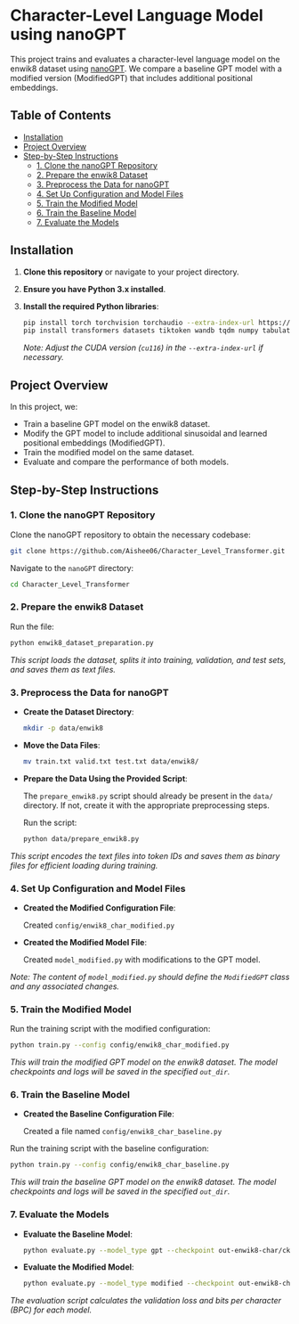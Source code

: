# Character-Level Language Model using nanoGPT

This project trains and evaluates a character-level language model on the enwik8 dataset using [nanoGPT](https://github.com/karpathy/nanoGPT). We compare a baseline GPT model with a modified version (ModifiedGPT) that includes additional positional embeddings.

## Table of Contents

- [Installation](#installation)
- [Project Overview](#project-overview)
- [Step-by-Step Instructions](#step-by-step-instructions)
  - [1. Clone the nanoGPT Repository](#1-clone-the-nanogpt-repository)
  - [2. Prepare the enwik8 Dataset](#2-prepare-the-enwik8-dataset)
  - [3. Preprocess the Data for nanoGPT](#3-preprocess-the-data-for-nanogpt)
  - [4. Set Up Configuration and Model Files](#4-set-up-configuration-and-model-files)
  - [5. Train the Modified Model](#5-train-the-modified-model)
  - [6. Train the Baseline Model](#6-train-the-baseline-model)
  - [7. Evaluate the Models](#7-evaluate-the-models)


## Installation

1. **Clone this repository** or navigate to your project directory.

2. **Ensure you have Python 3.x installed**.

3. **Install the required Python libraries**:

   ```sh
   pip install torch torchvision torchaudio --extra-index-url https://download.pytorch.org/whl/cu116
   pip install transformers datasets tiktoken wandb tqdm numpy tabulate
   ```

   *Note: Adjust the CUDA version (`cu116`) in the `--extra-index-url` if necessary.*

## Project Overview

In this project, we:

- Train a baseline GPT model on the enwik8 dataset.
- Modify the GPT model to include additional sinusoidal and learned positional embeddings (ModifiedGPT).
- Train the modified model on the same dataset.
- Evaluate and compare the performance of both models.

## Step-by-Step Instructions

### 1. Clone the nanoGPT Repository

Clone the nanoGPT repository to obtain the necessary codebase:

```sh
git clone https://github.com/Aishee06/Character_Level_Transformer.git
```

Navigate to the `nanoGPT` directory:

```sh
cd Character_Level_Transformer
```

### 2. Prepare the enwik8 Dataset

Run the file:

```python
python enwik8_dataset_preparation.py
```

*This script loads the dataset, splits it into training, validation, and test sets, and saves them as text files.*

### 3. Preprocess the Data for nanoGPT

- **Create the Dataset Directory**:

  ```sh
  mkdir -p data/enwik8
  ```

- **Move the Data Files**:

  ```sh
  mv train.txt valid.txt test.txt data/enwik8/
  ```

- **Prepare the Data Using the Provided Script**:

  The `prepare_enwik8.py` script should already be present in the `data/` directory. If not, create it with the appropriate preprocessing steps.

  Run the script:

  ```sh
  python data/prepare_enwik8.py
  ```

*This script encodes the text files into token IDs and saves them as binary files for efficient loading during training.*

### 4. Set Up Configuration and Model Files

- **Created the Modified Configuration File**:

  Created `config/enwik8_char_modified.py` 


- **Created the Modified Model File**:

  Created `model_modified.py` with modifications to the GPT model.

*Note: The content of `model_modified.py` should define the `ModifiedGPT` class and any associated changes.*

### 5. Train the Modified Model

Run the training script with the modified configuration:

```sh
python train.py --config config/enwik8_char_modified.py
```

*This will train the modified GPT model on the enwik8 dataset. The model checkpoints and logs will be saved in the specified `out_dir`.*

### 6. Train the Baseline Model

- **Created the Baseline Configuration File**:

  Created a file named `config/enwik8_char_baseline.py`

Run the training script with the baseline configuration:

```sh
python train.py --config config/enwik8_char_baseline.py
```

*This will train the baseline GPT model on the enwik8 dataset. The model checkpoints and logs will be saved in the specified `out_dir`.*

### 7. Evaluate the Models

- **Evaluate the Baseline Model**:

  ```sh
  python evaluate.py --model_type gpt --checkpoint out-enwik8-char/ckpt.pt
  ```

- **Evaluate the Modified Model**:

  ```sh
  python evaluate.py --model_type modified --checkpoint out-enwik8-char-modified/ckpt.pt
  ```

*The evaluation script calculates the validation loss and bits per character (BPC) for each model.*